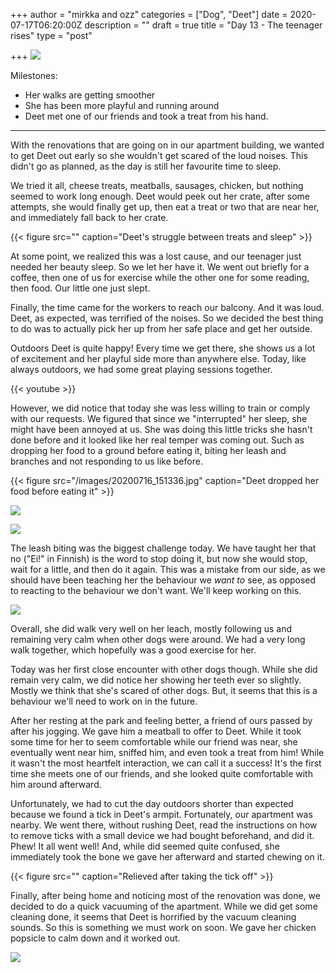 +++
author = "mirkka and ozz"
categories = ["Dog", "Deet"]
date = 2020-07-17T06:20:00Z
description = ""
draft = true
title = "Day 13 - The teenager rises"
type = "post"

+++
![](/images/20200716_193337.jpg)

Milestones:

* Her walks are getting smoother
* She has been more playful and running around
* Deet met one of our friends and took a treat from his hand.

***

With the renovations that are going on in our apartment building, we wanted to get Deet out early so she wouldn't get scared of the loud noises. This didn't go as planned, as the day is still her favourite time to sleep.

We tried it all, cheese treats, meatballs, sausages, chicken, but nothing seemed to work long enough. Deet would peek out her crate, after some attempts, she would finally get up, then eat a treat or two that are near her, and immediately fall back to her crate.

{{< figure src="" caption="Deet's struggle between treats and sleep" >}}

At some point, we realized this was a lost cause, and our teenager just needed her beauty sleep. So we let her have it. We went out briefly for a coffee, then one of us for exercise while the other one for some reading, then food. Our little one just slept.

Finally, the time came for the workers to reach our balcony. And it was loud. Deet, as expected, was terrified of the noises. So we decided the best thing to do was to actually pick her up from her safe place and get her outside.

Outdoors Deet is quite happy! Every time we get there, she shows us a lot of excitement and her playful side more than anywhere else. Today, like always outdoors, we had some great playing sessions together. 

{{< youtube >}}

 However, we did notice that today she was less willing to train or comply with our requests. We figured that since we "interrupted" her sleep, she might have been annoyed at us. She was doing this little tricks she hasn't done before and it looked like her real temper was coming out. Such as dropping her food to a ground before eating it, biting her leash and branches and not responding to us like before. 

{{< figure src="/images/20200716_151336.jpg" caption="Deet dropped her food before eating it" >}}

![](/images/20200716_145620.jpg)

![](/images/20200716_155943.jpg)

The leash biting was the biggest challenge today. We have taught her that no ("Ei!" in Finnish) is the word to stop doing it, but now she would stop, wait for a little, and then do it again. This was a mistake from our side, as we should have been teaching her the behaviour we _want to_ see, as opposed to reacting to the behaviour we don't want. We'll keep working on this.

![](/images/20200716_155934.jpg)

Overall, she did walk very well on her leach, mostly following us and remaining very calm when other dogs were around. We had a very long walk together, which hopefully was a good exercise for her.

Today was her first close encounter with other dogs though. While she did remain very calm, we did notice her showing her teeth ever so slightly. Mostly we think that she's scared of other dogs. But, it seems that this is a behaviour we'll need to work on in the future.

After her resting at the park and feeling better, a friend of ours passed by after his jogging. We gave him a meatball to offer to Deet. While it took some time for her to seem comfortable while our friend was near, she eventually went near him, sniffed him, and even took a treat from him! While it wasn't the most heartfelt interaction, we can call it a success! It's the first time she meets one of our friends, and she looked quite comfortable with him around afterward.

Unfortunately, we had to cut the day outdoors shorter than expected because we found a tick in Deet's armpit. Fortunately, our apartment was nearby. We went there, without rushing Deet, read the instructions on how to remove ticks with a small device we had bought beforehand, and did it. Phew! It all went well! And, while did seemed quite confused, she immediately took the bone we gave her afterward and started chewing on it.

{{< figure src="" caption="Relieved after taking the tick off" >}}

Finally, after being home and noticing most of the renovation was done, we decided to do a quick vacuuming of the apartment. While we did get some cleaning done, it seems that Deet is horrified by the vacuum cleaning sounds. So this is something we must work on soon. We gave her chicken popsicle to calm down and it worked out.

![](/images/20200716_224209.jpg)